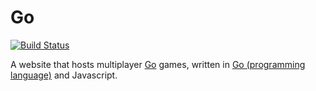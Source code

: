 # Go

[![Build Status](https://travis-ci.org/waits/gogo.svg?branch=master)](https://travis-ci.org/waits/gogo)

A website that hosts multiplayer [Go](https://en.wikipedia.org/wiki/Go_(game)) games,
written in [Go (programming language)](https://golang.org) and Javascript.
